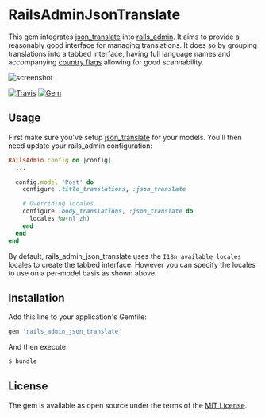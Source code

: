 # RailsAdminJsonTranslate
This gem integrates [json_translate](https://github.com/cfabianski/json_translate) into [rails_admin](https://github.com/sferik/rails_admin). It aims to provide a reasonably good interface for managing translations. It does so by grouping translations into a tabbed interface, having full language names and accompanying [country flags](https://github.com/richardvenneman/emoji_flag) allowing for good scannability.

![screenshot](https://cloud.githubusercontent.com/assets/75705/23833356/7c448ddc-0744-11e7-83fc-22eb1851d060.png)

[![Travis](https://img.shields.io/travis/richardvenneman/rails_admin_json_translate.svg?style=flat-square)](https://travis-ci.org/richardvenneman/rails_admin_json_translate)
[![Gem](https://img.shields.io/gem/v/rails_admin_json_translate.svg)](https://rubygems.org/gems/rails_admin_json_translate)

## Usage
First make sure you've setup [json_translate](https://github.com/cfabianski/json_translate) for your models. You'll then need update your rails_admin configuration:

```ruby
RailsAdmin.config do |config|
  ...

  config.model 'Post' do
    configure :title_translations, :json_translate

    # Overriding locales
    configure :body_translations, :json_translate do
      locales %w(nl zh)
    end
  end
end
```

By default, rails_admin_json_translate uses the `I18n.available_locales` locales to create the tabbed interface. However you can specify the locales to use on a per-model basis as shown above.

## Installation
Add this line to your application's Gemfile:

```ruby
gem 'rails_admin_json_translate'
```

And then execute:
```bash
$ bundle
```

## License
The gem is available as open source under the terms of the [MIT License](http://opensource.org/licenses/MIT).
